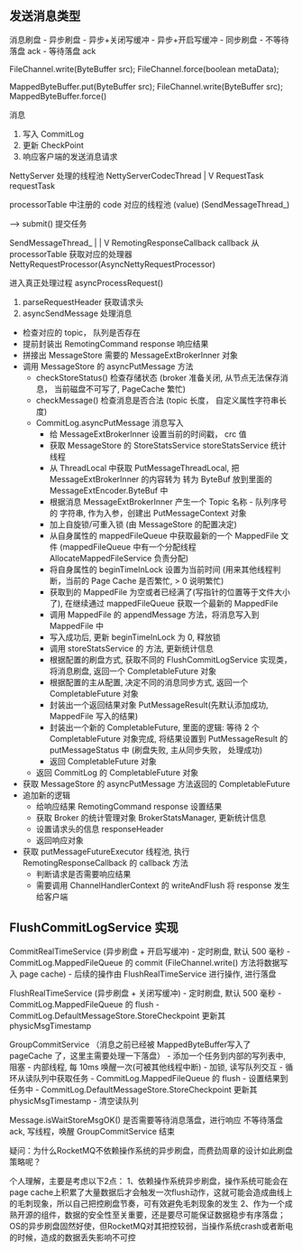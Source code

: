 
## 发送消息类型

消息刷盘
    - 异步刷盘
        - 异步+关闭写缓冲
        - 异步+开启写缓冲
    - 同步刷盘
        - 不等待落盘 ack
        - 等待落盘 ack


FileChannel.write(ByteBuffer src);
FileChannel.force(boolean metaData);

MappedByteBuffer.put(ByteBuffer src);
FileChannel.write(ByteBuffer src);
MappedByteBuffer.force()



消息
1. 写入 CommitLog
2. 更新 CheckPoint
3. 响应客户端的发送消息请求






NettyServer 处理的线程池 NettyServerCodecThread
|
V
RequestTask requestTask

processorTable 中注册的 code 对应的线程池 (value) (SendMessageThread_)

--> submit() 提交任务




SendMessageThread_
|
|
V
RemotingResponseCallback callback
从 processorTable 获取对应的处理器 NettyRequestProcessor(AsyncNettyRequestProcessor)

进入真正处理过程 asyncProcessRequest()

1. parseRequestHeader 获取请求头
2. asyncSendMessage 处理消息
- 检查对应的 topic， 队列是否存在
- 提前封装出 RemotingCommand response 响应结果
- 拼接出 MessageStore 需要的 MessageExtBrokerInner 对象
- 调用 MessageStore 的 asyncPutMessage 方法
    - checkStoreStatus() 检查存储状态 (broker 准备关闭, 从节点无法保存消息， 当前磁盘不可写了, PageCache 繁忙)
    - checkMessage() 检查消息是否合法 (topic 长度， 自定义属性字符串长度)
    - CommitLog.asyncPutMessage 消息写入
        - 给 MessageExtBrokerInner 设置当前的时间戳， crc 值
        - 获取 MessageStore 的 StoreStatsService storeStatsService 统计线程
        - 从 ThreadLocal 中获取 PutMessageThreadLocal, 把 MessageExtBrokerInner 的内容转为 转为 ByteBuf 放到里面的 MessageExtEncoder.ByteBuf 中
        - 根据消息 MessageExtBrokerInner 产生一个 Topic 名称 - 队列序号的 字符串, 作为入参，创建出 PutMessageContext 对象
        - 加上自旋锁/可重入锁 (由 MessageStore 的配置决定)
        - 从自身属性的 mappedFileQueue 中获取最新的一个 MappedFile 文件 (mappedFileQueue 中有一个分配线程 AllocateMappedFileService 负责分配)
        - 将自身属性的 beginTimeInLock 设置为当前时间 (用来其他线程判断，当前的 Page Cache 是否繁忙, > 0 说明繁忙)
        - 获取到的 MappedFile 为空或者已经满了(写指针的位置等于文件大小了), 在继续通过 mappedFileQueue 获取一个最新的 MappedFile
        - 调用 MappedFile 的 appendMessage 方法，将消息写入到 MappedFile 中
        - 写入成功后, 更新 beginTimeInLock 为 0, 释放锁
        - 调用 storeStatsService 的 方法, 更新统计信息
        - 根据配置的刷盘方式, 获取不同的 FlushCommitLogService 实现类，将消息刷盘, 返回一个 CompletableFuture 对象
        - 根据配置的主从配置, 决定不同的消息同步方式, 返回一个 CompletableFuture 对象
        - 封装出一个返回结果对象 PutMessageResult(先默认添加成功, MappedFile 写入的结果)
        - 封装出一个新的 CompletableFuture<PutMessageStatus>, 里面的逻辑: 等待 2 个 CompletableFuture 对象完成, 将结果设置到 PutMessageResult 的 putMessageStatus 中 (刷盘失败, 主从同步失败， 处理成功)
        - 返回 CompletableFuture<PutMessageStatus> 对象
    - 返回 CommitLog 的 CompletableFuture<PutMessageStatus> 对象
- 获取 MessageStore 的 asyncPutMessage 方法返回的 CompletableFuture<PutMessageResult>
- 追加新的逻辑
    - 给响应结果 RemotingCommand response 设置结果
    - 获取 Broker 的统计管理对象 BrokerStatsManager, 更新统计信息
    - 设置请求头的信息 responseHeader
    - 返回响应对象
- 获取 putMessageFutureExecutor 线程池, 执行 RemotingResponseCallback 的 callback 方法
    - 判断请求是否需要响应结果
    - 需要调用 ChannelHandlerContext 的 writeAndFlush 将 response 发生给客户端
  
## FlushCommitLogService 实现

CommitRealTimeService (异步刷盘 + 开启写缓冲)
    - 定时刷盘, 默认 500 毫秒 
    - CommitLog.MappedFileQueue 的 commit (FileChannel.write() 方法将数据写入 page cache)
    - 后续的操作由 FlushRealTimeService 进行操作, 进行落盘

FlushRealTimeService (异步刷盘 + 关闭写缓冲)
    - 定时刷盘, 默认 500 毫秒 
    - CommitLog.MappedFileQueue 的 flush 
    - CommitLog.DefaultMessageStore.StoreCheckpoint 更新其 physicMsgTimestamp


GroupCommitService
    （消息之前已经被 MappedByteBuffer写入了pageCache 了，这里主需要处理一下落盘）
    - 添加一个任务到内部的写列表中, 阻塞
    - 内部线程, 每 10ms 唤醒一次(可被其他线程中断)
    - 加锁, 读写队列交互
    - 循环从读队列中获取任务
    - CommitLog.MappedFileQueue 的 flush 
    - 设置结果到任务中
    - CommitLog.DefaultMessageStore.StoreCheckpoint 更新其 physicMsgTimestamp
    - 清空读队列


Message.isWaitStoreMsgOK() 是否需要等待消息落盘，进行响应
不等待落盘 ack, 写线程，唤醒 GroupCommitService 结束


疑问：为什么RocketMQ不依赖操作系统的异步刷盘，而费劲周章的设计如此刷盘策略呢？

个人理解，主要是考虑以下2点：
1、依赖操作系统异步刷盘，操作系统可能会在page cache上积累了大量数据后才会触发一次flush动作，这就可能会造成曲线上的毛刺现象，所以自己把控刷盘节奏，可有效避免毛刺现象的发生
2、作为一个成熟开源的组件，数据的安全性至关重要，还是要尽可能保证数据稳步有序落盘；OS的异步刷盘固然好使，但RocketMQ对其把控较弱，当操作系统crash或者断电的时候，造成的数据丢失影响不可控